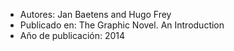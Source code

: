 - Autores: Jan Baetens and Hugo Frey
- Publicado en: The Graphic Novel. An Introduction
- Año de publicación: 2014

